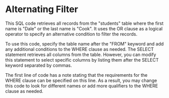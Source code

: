 # **Alternating Filter**
This SQL code retrieves all records from the "students" table where the first name is "Dale" or the last name is "Cook". It uses the OR clause as a logical operator to specify an alternative condition to filter the records.

To use this code, specify the table name after the "FROM" keyword and add any additional conditions to the WHERE clause as needed. The SELECT statement retrieves all columns from the table. However, you can modify this statement to select specific columns by listing them after the SELECT keyword separated by commas.

The first line of code has a note stating that the requirements for the WHERE clause can be specified on this line. As a result, you may change this code to look for different names or add more qualifiers to the WHERE clause as needed.
